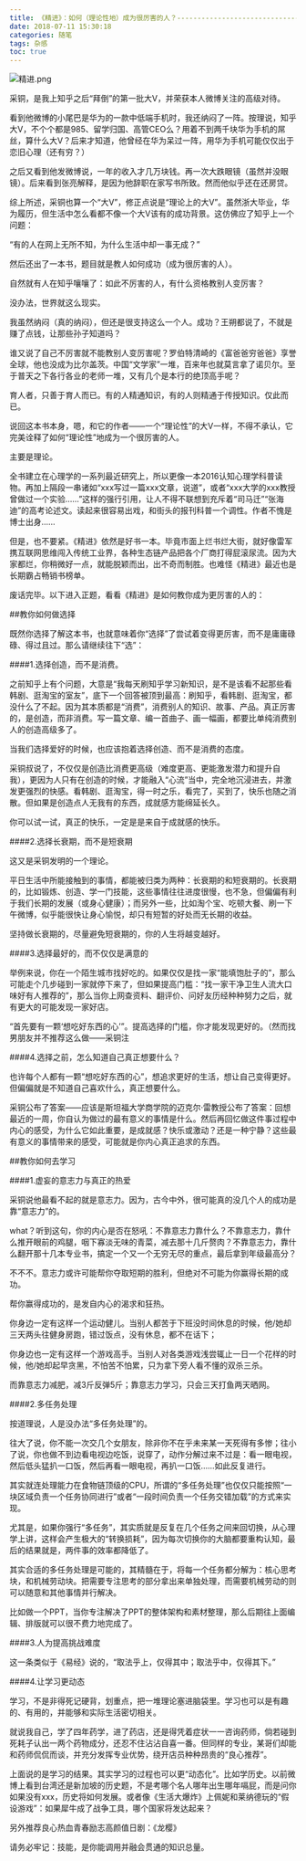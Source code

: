 ```yaml
---
title: 《精进》：如何（理论性地）成为很厉害的人？-------------------------------------------------
date: 2018-07-11 15:30:18
categories: 随笔
tags: 杂感
toc: true
---
```

![精进.png](http://upload-images.jianshu.io/upload_images/29336-d9a789e15e8e9f87.png?imageMogr2/auto-orient/strip%7CimageView2/2/w/1240)


采铜，是我上知乎之后“拜倒”的第一批大V，并荣获本人微博关注的高级对待。

看到他微博的小尾巴是华为的一款中低端手机时，我还纳闷了一阵。按理说，知乎大V，不个个都是985、留学归国、高管CEO么？用着不到两千块华为手机的屌丝，算什么大V？后来才知道，他曾经在华为呆过一阵，用华为手机可能仅仅出于恋旧心理（还有穷？）

之后又看到他发微博说，一年的收入才几万块钱。再一次大跌眼镜（虽然并没眼镜）。后来看到张亮解释，是因为他辞职在家写书所致。然而他似乎还在还房贷。

综上所述，采铜也算一个“大V”，修正点说是“理论上的大V”。虽然浙大毕业，华为履历，但生活中怎么看都不像一个大V该有的成功背景。这仿佛应了知乎上一个问题：

“有的人在网上无所不知，为什么生活中却一事无成？”

然后还出了一本书，题目就是教人如何成功（成为很厉害的人）。

自然就有人在知乎嚷嚷了：如此不厉害的人，有什么资格教别人变厉害？

没办法，世界就这么现实。

我虽然纳闷（真的纳闷），但还是很支持这么一个人。成功？王朔都说了，不就是赚了点钱，让那些孙子知道吗？

谁又说了自己不厉害就不能教别人变厉害呢？罗伯特清崎的《富爸爸穷爸爸》享誉全球，他也没成为比尔盖茨。中国“文学家”一堆，百来年也就莫言拿了诺贝尔。至于普天之下各行各业的老师一堆，又有几个是本行的绝顶高手呢？

育人者，只善于育人而已。有的人精通知识，有的人则精通于传授知识。仅此而已。

说回这本书本身，嗯，和它的作者——一个“理论性”的大V一样，不得不承认，它完美诠释了如何“理论性”地成为一个很厉害的人。

主要是理论。

全书建立在心理学的一系列最近研究上，所以更像一本2016认知心理学科普读物。再加上隔段一串诸如“xxx写过一篇xxx文章，说道”，或者“xxx大学的xxx教授曾做过一个实验……”这样的强行引用，让人不得不联想到充斥着“司马迁”“张海迪”的高考论述文。读起来很容易出戏，和街头的报刊科普一个调性。作者不愧是博士出身……

但是，也不要紧。《精进》依然是好书一本。毕竟市面上烂书烂大街，就好像雷军携互联网思维闯入传统工业界，各种生态链产品把各个厂商打得屁滚尿流。因为大家都烂，你稍微好一点，就能脱颖而出，出不奇而制胜。也难怪《精进》最近也是长期霸占畅销书榜单。

废话完毕。以下进入正题，看看《精进》是如何教你成为更厉害的人的：

##教你如何做选择

既然你选择了解这本书，也就意味着你“选择”了尝试着变得更厉害，而不是庸庸碌碌、得过且过。那么请继续往下“选”：

####1.选择创造，而不是消费。

之前知乎上有个问题，大意是“我每天刷知乎学习新知识，是不是该看不起那些看韩剧、逛淘宝的室友”，底下一个回答被顶到最高：刷知乎，看韩剧、逛淘宝，都没什么了不起。因为其本质都是“消费”，消费别人的知识、故事、产品。真正厉害的，是创造，而非消费。写一篇文章、编一首曲子、画一幅画，都要比单纯消费别人的创造高级多了。

当我们选择爱好的时候，也应该抱着选择创造、而不是消费的态度。

采铜叔说了，不仅仅是创造比消费更高级（难度更高、更能激发潜力和提升自我），更因为人只有在创造的时候，才能融入“心流”当中，完全地沉浸进去，并激发更强烈的快感。看韩剧、逛淘宝，得一时之乐，看完了，买到了，快乐也随之消散。但如果是创造点人无我有的东西，成就感方能绵延长久。

你可以试一试，真正的快乐，一定是是来自于成就感的快乐。

####2.选择长衰期，而不是短衰期

这又是采铜发明的一个理论。

平日生活中所能接触到的事情，都能被归类为两种：长衰期的和短衰期的。长衰期的，比如锻炼、创造、学一门技能，这些事情往往进度很慢，也不急，但偏偏有利于我们长期的发展（或身心健康）；而另外一些，比如淘个宝、吃顿大餐、刷一下午微博，似乎能很快让身心愉悦，却只有短暂的好处而无长期的收益。

坚持做长衰期的，尽量避免短衰期的，你的人生将越变越好。

####3.选择最好的，而不仅仅是满意的

举例来说，你在一个陌生城市找好吃的。如果仅仅是找一家“能填饱肚子的”，那么可能走个几步碰到一家就停下来了，但如果提高门槛：“找一家干净卫生人流大口味好有人推荐的”，那么当你上网查资料、翻评价、问好友历经种种努力之后，就有更大的可能发现一家好店。

“首先要有一颗‘想吃好东西的心’”。提高选择的门槛，你才能发现更好的。（然而找男朋友并不推荐这么做——采铜注

####4.选择之前，怎么知道自己真正想要什么？

也许每个人都有一颗“想吃好东西的心”，想追求更好的生活，想让自己变得更好。但偏偏就是不知道自己喜欢什么，真正想要什么。

采铜公布了答案——应该是斯坦福大学商学院的迈克尔·雷教授公布了答案：回想最近的一周，你自认为做过的最有意义的事情是什么。然后再回忆做这件事过程中内心的感受，为什么它如此重要，是成就感？快乐或激动？还是一种宁静？这些最有意义的事情带来的感受，可能就是你内心真正追求的东西。

##教你如何去学习

####1.虚妄的意志力与真正的热爱

采铜说他最看不起的就是意志力。因为，古今中外，很可能真的没几个人的成功是靠“意志力”的。

what？听到这句，你的内心是否在怒吼：不靠意志力靠什么？不靠意志力，靠什么推开眼前的鸡腿，咽下寡淡无味的青菜，减去那十几斤赘肉？不靠意志力，靠什么翻开那十几本专业书，搞定一个又一个无穷无尽的重点，最后拿到年级最高分？

不不不。意志力或许可能帮你夺取短期的胜利，但绝对不可能为你赢得长期的成功。

帮你赢得成功的，是发自内心的渴求和狂热。

你身边一定有这样一个运动健儿。当别人都苦于下班没时间休息的时候，他/她却三天两头往健身房跑，错过饭点，没有休息，都不在话下；

你身边也一定有这样一个游戏高手。当别人对各类游戏浅尝辄止一日一个花样的时候，他/她却起早贪黑，不怕苦不怕累，只为拿下旁人看不懂的双杀三杀。

而靠意志力减肥，减3斤反弹5斤；靠意志力学习，只会三天打鱼两天晒网。

####2.多任务处理

按道理说，人是没办法“多任务处理”的。

往大了说，你不能一次交几个女朋友，除非你不在乎未来某一天死得有多惨；往小了说，你也做不到边看电视边吃饭，说穿了，动作分解过来不过是：看一眼电视，然后低头猛扒一口饭，然后再看一眼电视，再扒一口饭……如此反复进行。

其实就连处理能力在食物链顶级的CPU，所谓的“多任务处理”也仅仅只能按照“一块区域负责一个任务协同进行”或者“一段时间负责一个任务交错加载”的方式来实现。

尤其是，如果你强行“多任务”，其实质就是反复在几个任务之间来回切换，从心理学上讲，这样会产生极大的“转换损耗”，因为每次切换你的大脑都要重构认知，最后的结果就是，两件事的效率都降低了。

其实合适的多任务处理是可能的，其精髓在于，将每一个任务都分解为：核心思考块，和机械劳动块。把需要专注思考的部分拿出来单独处理，而需要机械劳动的则可以随意和其他事情并行解决。

比如做一个PPT，当你专注解决了PPT的整体架构和素材整理，那么后期往上面编辑、排版就可以很不费力地完成了。

####3.人为提高挑战难度

这一条类似于《易经》说的，“取法乎上，仅得其中；取法乎中，仅得其下。”

####4.让学习更动态

学习，不是非得死记硬背，划重点，把一堆理论塞进脑袋里。学习也可以是有趣的、有用的，并能够和实际生活密切相关。

就说我自己，学了四年药学，进了药店，还是得凭着症状一一咨询药师，倘若碰到死耗子认出一两个药物成分，还忍不住沾沾自喜一番。但同样的专业，某哥们却能和药师侃侃而谈，并充分发挥专业优势，绕开店员种种昂贵的“良心推荐”。

上面说的是学习的结果。其实学习的过程也可以更“动态化”。比如学历史。以前微博上看到台湾还是新加坡的历史题，不是考哪个名人哪年出生哪年嗝屁，而是问你如果没有xxx，历史将如何发展。或者像《生活大爆炸》上佩妮和莱纳德玩的“假设游戏”：如果犀牛成了战争工具，哪个国家将发达起来？

另外推荐良心热血青春励志高颜值日剧：《龙樱》

请务必牢记：技能，是你能调用并融会贯通的知识总量。
